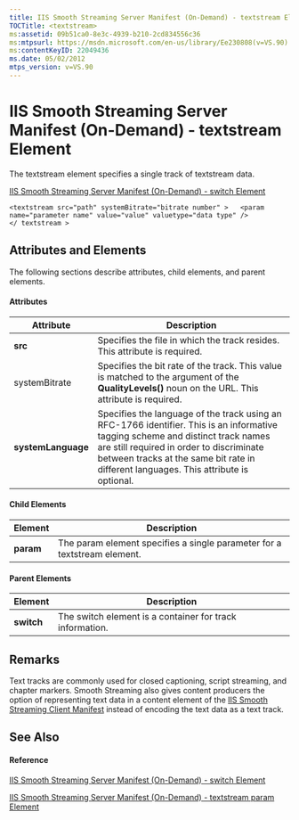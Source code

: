 ```yaml
---
title: IIS Smooth Streaming Server Manifest (On-Demand) - textstream Element
TOCTitle: <textstream>
ms:assetid: 09b51ca0-8e3c-4939-b210-2cd834556c36
ms:mtpsurl: https://msdn.microsoft.com/en-us/library/Ee230808(v=VS.90)
ms:contentKeyID: 22049436
ms.date: 05/02/2012
mtps_version: v=VS.90
---
```


# IIS Smooth Streaming Server Manifest (On-Demand) - textstream Element

The textstream element specifies a single track of textstream data.

[IIS Smooth Streaming Server Manifest (On-Demand) - switch Element](iis-smooth-streaming-server-manifest-on-demand-switch-element.md)  

    <textstream src="path" systemBitrate="bitrate number" >   <param name="parameter name" value="value" valuetype="data type" />
    </ textstream >

## Attributes and Elements

The following sections describe attributes, child elements, and parent elements.

#### Attributes

|Attribute|Description|
|--- |--- |
|**src**|Specifies the file in which the track resides. This attribute is required.|
|systemBitrate|Specifies the bit rate of the track. This value is matched to the argument of the **QualityLevels()** noun on the URL. This attribute is required.|
|**systemLanguage**|Specifies the language of the track using an RFC-1766 identifier. This is an informative tagging scheme and distinct track names are still required in order to discriminate between tracks at the same bit rate in different languages. This attribute is optional.|


#### Child Elements

|Element|Description|
|--- |--- |
|**param**|The param element specifies a single parameter for a textstream element.|

#### Parent Elements

|Element|Description|
|--- |--- |
|**switch**|The switch element is a container for track information.|

## Remarks

Text tracks are commonly used for closed captioning, script streaming, and chapter markers. Smooth Streaming also gives content producers the option of representing text data in a content element of the [IIS Smooth Streaming Client Manifest](iis-smooth-streaming-client-manifest.md) instead of encoding the text data as a text track.

## See Also

#### Reference

[IIS Smooth Streaming Server Manifest (On-Demand) - switch Element](iis-smooth-streaming-server-manifest-on-demand-switch-element.md)

[IIS Smooth Streaming Server Manifest (On-Demand) - textstream param Element](iis-smooth-streaming-server-manifest-on-demand-textstream-param-element.md)

